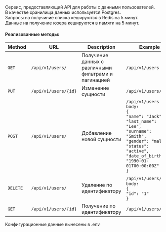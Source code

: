 Сервис, предоставляющий API для работы с данными пользователей.<br/>
В качестве хранилища данных используется Postgres.<br/>
Запросы на получиние списка кешируются в Redis на 5 минут.<br/>
Данные на получение юзера кешируются в памяти на 5 минут.

#### Реализованные методы:

| Method   | URL                  | Description                                          | Example                                                                                                                                                                                                                 |
|----------|----------------------|------------------------------------------------------|-------------------------------------------------------------------------------------------------------------------------------------------------------------------------------------------------------------------------|
| `GET`    | `/api/v1/users/`     | Получение данных с различными фильтрами и пагинацией | `/api/v1/users`                                                                                                                                                                                                         |
| `PUT`    | `/api/v1/users/{id}` | Изменение сущности                                   | `/api/v1/users/1`                                                                                                                                                                                                       |
| `POST`   | `/api/v1/users/`     | Добавление новой сущности                            | `/api/v1/users`<br/>`body:`<br/>`{`<br/>`"name": "Jack",`<br/>`"last_name": "Lee",`<br/>`"surname": "Smith",`<br/>`"gender": "male",`<br/>`"status": "active",`<br/>`"date_of_birth": "1990-01-01T00:00:00Z" `<br/>`}`  |
| `DELETE` | `/api/v1/users/`     | Удаление по идентификатору                           | `/api/v1/users/`<br\> `body:`<br/>`{`<br/>`"id": "1"`<br/>`}`                                                                                                                                                           |
| `GET`    | `/api/v1/users/{id}` | Получение по идентификатору                          | `/api/v1/users/1`                                                                                                                                                                                                       |



Конфигурационные данные вынесены в .env
